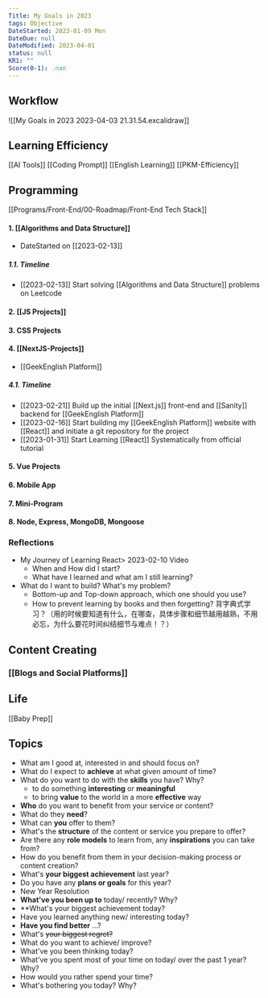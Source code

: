 ```yaml
---
Title: My Goals in 2023
tags: Objective
DateStarted: 2023-01-09 Mon
DateDue: null
DateModified: 2023-04-01
status: null
KR1: ""
Score(0-1): .nan
---
```


## Workflow

![[My Goals in 2023 2023-04-03 21.31.54.excalidraw]]

## Learning Efficiency

[[AI Tools]]
[[Coding Prompt]]
[[English Learning]]
[[PKM-Efficiency]]

## Programming

[[Programs/Front-End/00-Roadmap/Front-End Tech Stack]]

#### 1. [[Algorithms and Data Structure]]

- DateStarted on [[2023-02-13]]

##### 1.1. Timeline

- [[2023-02-13]] Start solving [[Algorithms and Data Structure]] problems on Leetcode

#### 2. [[JS Projects]]

#### 3. CSS Projects

#### 4. [[NextJS-Projects]]

- [[GeekEnglish Platform]]

##### 4.1. Timeline

- [[2023-02-21]] Build up the initial [[Next.js]] front-end and [[Sanity]] backend for [[GeekEnglish Platform]]
- [[2023-02-16]] Start building my [[GeekEnglish Platform]] website with [[React]] and initiate a git repository for the project
- [[2023-01-31]] Start Learning [[React]] Systematically from official tutorial

#### 5. Vue Projects

#### 6. Mobile App

#### 7. Mini-Program

#### 8. Node, Express, MongoDB, Mongoose

### Reflections

- My Journey of Learning React> 2023-02-10 Video
  - When and How did I start?
  - What have I learned and what am I still learning?
- What do I want to build? What's my problem?
  - Bottom-up and Top-down approach, which one should you use?
  - How to prevent learning by books and then forgetting? 背字典式学习？（用的时候要知道有什么，在哪查，具体步骤和细节越用越熟，不用必忘，为什么要花时间纠结细节与难点！？）

## Content Creating

### [[Blogs and Social Platforms]]

## Life

[[Baby Prep]]

## Topics

- What am I good at, interested in and should focus on?
- What do I expect to **achieve** at what given amount of time?
- What do you want to do with the **skills** you have? Why?
  - to do something **interesting** or **meaningful**
  - to bring **value** to the world in a more **effective** way
- **Who** do you want to benefit from your service or content?
- What do they **need**?
- What can **you** offer to them?
- What's the **structure** of the content or service you prepare to offer?
- Are there any **role models** to learn from, any **inspirations** you can take from?
- How do you benefit from them in your decision-making process or content creation?
- What's **your biggest achievement** last year?
- Do you have any **plans or goals** for this year?
- New Year Resolution
- **What've you been up to** today/ recently? Why?
- \*\*What's your biggest achievement today?
- Have you learned anything new/ interesting today?
- **Have you find better** ...?
- What's ~~your biggest regret?~~
- What do you want to achieve/ improve?
- What've you been thinking today?
- What've you spent most of your time on today/ over the past 1 year? Why?
- How would you rather spend your time?
- What's bothering you today? Why?
